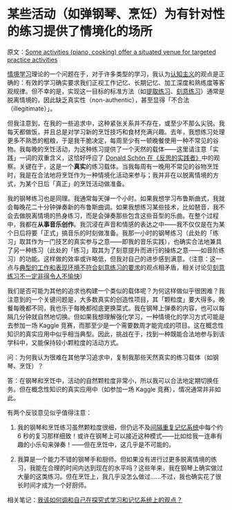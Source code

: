 # 某些活动（如弹钢琴、烹饪）为有针对性的练习提供了情境化的场所

原文：[Some activities (piano, cooking) offer a situated venue for targeted practice activities](https://notes.andymatuschak.org/zM1anD1xFyk5aMFM6VXUjUE)

[情境学习](https://notes.andymatuschak.org/zL7XdosCZ9qeCSSCrhcYfwY)理论的一个问题在于，对于许多类型的学习，我认为[认知主义](https://notes.andymatuschak.org/zCyoCsqj8ZNUR7vfYKVCUu7)的观点是正确的：有效的学习确实要求我们正视工作记忆、长期记忆、加工深度和熟练度等客观规律。但不幸的是，实现这一目标的标准方法（如[提取练习](https://notes.andymatuschak.org/zXA8c6XtMLgRCGwJFGnZUvw)、[刻意练习](https://notes.andymatuschak.org/zTkRoDEXnMQqwb6uDxyA8Us)）通常是脱离情境的，因此缺乏真实性（non-authentic），甚至显得「不合法（illegitimate）」。

但我注意到，在我的一些追求中，这种紧张关系并不存在，或至少不那么尖锐。我每天都做饭，并且总是对学习新的烹饪技巧和食材充满兴趣。去年，我想练习处理更多不熟悉的粗粮，于是我干脆决定，每周至少有一顿晚餐使用一种不常见的谷物。我每晚的烹饪活动，为这种练习提供了一个天然的载体——这里请注意「实践」一词的双重含义，这恰好呼应了 [Donald Schön 在《反思的实践者》](https://notes.andymatuschak.org/z5wZoGy72FafNGd1AHgtghs)中的观察。关键在于，这是一个**真实**的练习载体。当我每周有一晚用不常见的谷物烹饪时，我是在合法地将烹饪作为一种情境化活动来参与；我并非在以脱离情境的方式，为某个日后「真正」的烹饪活动做准备。

我的钢琴练习也是同理。我通常每天弹一个小时。如果我想学习布鲁斯曲式，我就会每晚花二十分钟弹奏新的布鲁斯曲调。如果我想练习某些技术，比如琶音，我不会去做脱离情境的热身练习，而是会弹奏那些包含这些音型的乐曲。在整个过程中，我都在**从事音乐创作**。我沉浸在声音和情感的表达之中——我不仅仅是在为某个日后将要「正式」搞音乐的时刻做准备。我那一小时的钢琴练习（此处的「练习」取其作为一门技艺的真实参与之意——即我的音乐实践），也确实合法地兼具了另一种练习（此处的「练习」取其为了刻意提升而进行的操练之意——如音阶练习）的功能。这样做的效率或许略低，但我对自己的进步感到满意。（注意：这一点与[典型的工作和表现环境不符合刻意练习的要求](https://notes.andymatuschak.org/z5Rvwe2Wo2UvxHxLujUWnsa)的观点相矛盾，相关讨论见[刻意练习不一定非得令人不愉快](https://notes.andymatuschak.org/zTgkGMCSgQes6NL1kCFZpEC)）

我们是否可能为其他的追求也构建一个类似的载体呢？为何这样做似乎很困难？我注意到的一个关键问题是，大多数真实的创造性项目，其「颗粒度」要大得多。晚餐每晚都不同，我也乐于每晚都彻底更换菜式。我在钢琴上弹奏的内容，也可以每隔几分钟就自然地切换。但如果我想理解强化学习，一种情境化的学习方式可能是去参加一场 Kaggle 竞赛，而那至少是一个需要数周才能完成的项目。这在概念性知识的真实应用中似乎相当典型。因此，挑战在于，找到一种既能合法地参与到该学科中，又能保持较小颗粒度的活动方式。

问：为何我认为很难在其他学习追求中，复制我那些天然真实的练习载体（如钢琴、烹饪）？

答：在钢琴和烹饪中，活动的自然颗粒度非常小，所以我可以合法地定期切换任务。但在概念性知识的真实应用中（如参加一场 Kaggle 竞赛），情况通常并非如此。

有两个反驳意见似乎值得注意：

1.  我的钢琴和烹饪练习虽然颗粒度很细，但仍远不及[间隔重复记忆系统](https://notes.andymatuschak.org/z2D1qPwddPktBjpNuwYFVva)中每个约 6 秒的复习那样细致！或许在钢琴上可以接近这种模式——比如给我一连串有趣的小乐句来弹奏！——但在烹饪中，这几乎是不可能的。

2.  我算是一个能力不错的钢琴手和厨师。但如果没有进行过更多脱离情境的练习，我能在合理的时间内达到现在的水平吗？这些年来，我在钢琴上确实做过大量的这类练习。但在烹饪上，我几乎没怎么做过……不过，我也确实花了很长时间才成为一个好厨师。

相关笔记：[我该如何调和自己在探究式学习和记忆系统上的观点？](https://notes.andymatuschak.org/zGUvgDWfRvt1VDJyZavtty2)